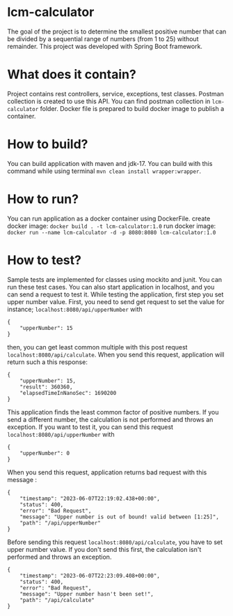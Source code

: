 # lcm-calculator
The goal of the project is to determine the smallest positive number that can be divided by a sequential range of numbers (from 1 to 25)
without remainder. 
This project was developed with Spring Boot framework.
# What does it contain?
Project contains rest controllers, service, exceptions, test classes.
Postman collection is created to use this API. You can find postman collection in `lcm-calculator` folder.
Docker file is prepared to build docker image to publish a container.
# How to build?
You can build application with maven and jdk-17.
You can build with this command while using terminal `mvn clean install wrapper:wrapper`.
# How to run?
You can run application as a docker container using DockerFile. 
create docker image:
`docker build . -t lcm-calculator:1.0`
run docker image:
`docker run --name lcm-calculator -d -p 8080:8080 lcm-calculator:1.0`
# How to test?
Sample tests are implemented for classes using mockito and junit. You can run these test cases.
You can also start application in localhost, and you can send a request to test it.
While testing the application, first step you set upper number value. 
First, you need to send get request to set the value for instance; `localhost:8080/api/upperNumber` with
```
{
    "upperNumber": 15
}
```
then, you can get least common multiple with this post request `localhost:8080/api/calculate`. 
When you send this request, application will return such a this response:
```
{
    "upperNumber": 15,
    "result": 360360,
    "elapsedTimeInNanoSec": 1690200
}
```
This application finds the least common factor of positive numbers. 
If you send a different number, the calculation is not performed and throws an exception.
If you want to test it, you can send this request `localhost:8080/api/upperNumber` with 
```
{
    "upperNumber": 0
}
```
When you send this request, application returns bad request with this message :
```
{
    "timestamp": "2023-06-07T22:19:02.438+00:00",
    "status": 400,
    "error": "Bad Request",
    "message": "Upper number is out of bound! valid between [1:25]",
    "path": "/api/upperNumber"
}
```
Before sending this request `localhost:8080/api/calculate`, you have to set upper number value.
If you don't send this first, the calculation isn't performed and throws an exception.
```
{
    "timestamp": "2023-06-07T22:23:09.408+00:00",
    "status": 400,
    "error": "Bad Request",
    "message": "Upper number hasn't been set!",
    "path": "/api/calculate"
}
```




